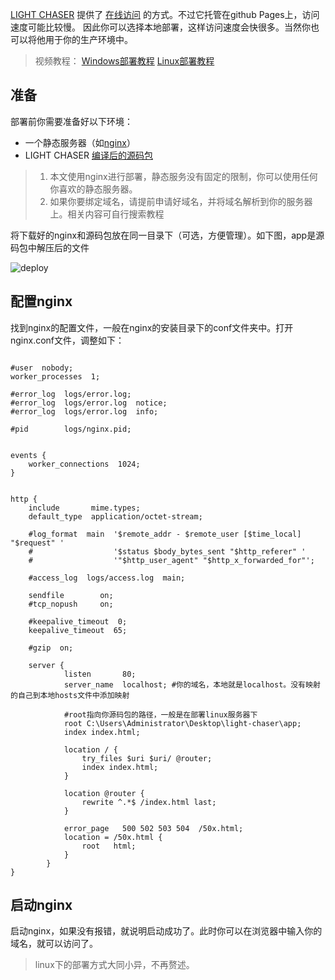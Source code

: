 [LIGHT CHASER](https://github.com/xiaopujun/light-chaser) 提供了 [在线访问](https://xiaopujun.github.io/light-chaser-app/#)
的方式。不过它托管在github Pages上，访问速度可能比较慢。 因此你可以选择本地部署，这样访问速度会快很多。当然你也可以将他用于你的生产环境中。

> 视频教程：
> [Windows部署教程](https://www.bilibili.com/video/BV1ku411c7Q2/?share_source=copy_web&vd_source=ece0559aa5b8c4f5c0d7307cb2b06aac) 
> [Linux部署教程](https://www.bilibili.com/video/BV1kc41117be/?spm_id_from=333.999.0.0&vd_source=74d6c039036796c340cd3b7850ec7244)

## 准备

部署前你需要准备好以下环境：

- 一个静态服务器（如[nginx](https://github.com/xiaopujun/light-chaser/releases)）
- LIGHT CHASER [编译后的源码包](https://github.com/xiaopujun/light-chaser/releases)

> 1. 本文使用nginx进行部署，静态服务没有固定的限制，你可以使用任何你喜欢的静态服务器。
> 2. 如果你要绑定域名，请提前申请好域名，并将域名解析到你的服务器上。相关内容可自行搜索教程

将下载好的nginx和源码包放在同一目录下（可选，方便管理）。如下图，app是源码包中解压后的文件

![deploy](https://picst.sunbangyan.cn/2023/11/05/90cc4a1f190f32b0096fa82cad44a71a.png)

## 配置nginx

找到nginx的配置文件，一般在nginx的安装目录下的conf文件夹中。打开nginx.conf文件，调整如下：

```shell

#user  nobody;
worker_processes  1;

#error_log  logs/error.log;
#error_log  logs/error.log  notice;
#error_log  logs/error.log  info;

#pid        logs/nginx.pid;


events {
    worker_connections  1024;
}


http {
    include       mime.types;
    default_type  application/octet-stream;

    #log_format  main  '$remote_addr - $remote_user [$time_local] "$request" '
    #                  '$status $body_bytes_sent "$http_referer" '
    #                  '"$http_user_agent" "$http_x_forwarded_for"';

    #access_log  logs/access.log  main;

    sendfile        on;
    #tcp_nopush     on;

    #keepalive_timeout  0;
    keepalive_timeout  65;

    #gzip  on;

    server {
            listen       80;
            server_name  localhost; #你的域名，本地就是localhost。没有映射的自己到本地hosts文件中添加映射

            #root指向你源码包的路径，一般是在部署linux服务器下
    	    root C:\Users\Administrator\Desktop\light-chaser\app;
            index index.html;

            location / {
                try_files $uri $uri/ @router;
                index index.html;
            }

            location @router {
                rewrite ^.*$ /index.html last;
            }

            error_page   500 502 503 504  /50x.html;
            location = /50x.html {
                root   html;
            }
        }
}

```

## 启动nginx

启动nginx，如果没有报错，就说明启动成功了。此时你可以在浏览器中输入你的域名，就可以访问了。

> linux下的部署方式大同小异，不再赘述。
